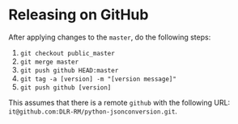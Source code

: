 # Releasing on GitHub

After applying changes to the `master`, do the following steps:

1. `git checkout public_master`
2. `git merge master`
3. `git push github HEAD:master`
4. `git tag -a [version] -m "[version message]"`
5. `git push github [version]`

This assumes that there is a remote `github` with the following URL: `it@github.com:DLR-RM/python-jsonconversion.git`.
